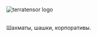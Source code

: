 <!-- Чередование логотипа для светлых и тёмных тем работает только когда Theme mode в режиме Single theme и не переключается автоматически в зависимости от системы пользователя  -->
<picture>  
  <source media="(prefers-color-scheme: dark)" srcset="https://github.com/terratensor/.github/assets/129882753/cf223ae0-4afe-4d48-91b5-1bf4ddffdec5">  
  <source media="(prefers-color-scheme: light)" srcset="https://github.com/terratensor/.github/assets/129882753/628d3214-20ea-4da0-8fa2-17eec1814a28">
  <img alt="terratensor logo" src="">
</picture>
<p><br>Шахматы, шашки, корпоративы.</p>
